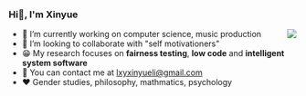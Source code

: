 ### Hi👋, I'm Xinyue 

<img align="right" src="https://github-readme-stats.vercel.app/api?username=xinyuelxy&show_icons=true">

- 🔭 I’m currently working on computer science, music production
- 👯 I’m looking to collaborate with "self motivationers"
- 😁 My research focuses on **fairness testing**, **low code** and **intelligent system software**
- 📧 You can contact me at lxyxinyueli@gmail.com
- ❤️ Gender studies, philosophy, mathmatics, psychology


